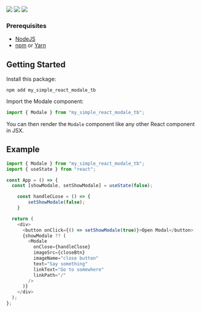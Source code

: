 [![](https://img.shields.io/badge/React-v18.2.0-blue)](https://react.dev/blog/2022/03/29/react-v18)
[![](https://img.shields.io/badge/Node-v18.15.0-green)](https://nodejs.org/en)
[![](https://img.shields.io/badge/npm-v9.5.0-red)](https://www.npmjs.com/package/my-simple-react-modale-typescript-tb)

### Prerequisites

- [NodeJS](https://nodejs.org)
- [npm](https://www.npmjs.com) or [Yarn](https://yarnpkg.com/)

## Getting Started

Install this package:

```shell
npm add my_simple_react_modale_tb
```

Import the Modale component:

```js
import { Modale } from "my_simple_react_modale_tb";
```

You can then render the `Modale` component like any other React component in JSX.

## Example

```js
import { Modale } from "my_simple_react_modale_tb";
import { useState } from "react";

const App = () => {
  const [showModale, setShowModale] = useState(false);

    const handleCLose = () => {
        setShowModale(false);
    }

  return (
    <div>
      <button onClick={() => setShowModale(true)}>Open Modal</button>
      {showModale ?? (
        <Modale
          onClose={handleClose}
          imageSrc={closeBtn}
          imageName="close button"
          text="Say something"
          linkText="Go to somewhere"
          linkPath="/"
        />
      )}
    </div>
  );
};
```
